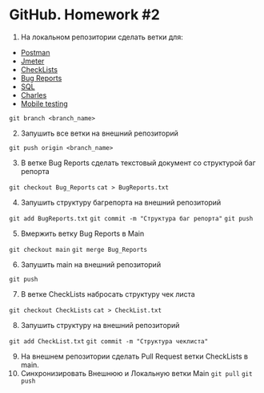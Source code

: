 # GitHub. Homework #2
1. На локальном репозитории сделать ветки для: 
- [Postman](https://github.com/pyatkov-vladimir/study/tree/Postman)
- [Jmeter](https://github.com/pyatkov-vladimir/study/tree/Jmeter)
- [CheckLists](https://github.com/pyatkov-vladimir/study/tree/CheckLists)
- [Bug Reports](https://github.com/pyatkov-vladimir/study/tree/Bug_reports)
- [SQL](https://github.com/pyatkov-vladimir/study/tree/SQL)
- [Charles](https://github.com/pyatkov-vladimir/study/tree/Charles)
- [Mobile testing](https://github.com/pyatkov-vladimir/study/tree/Mobile_Testing)
  
`git branch <branch_name>`

2. Запушить все ветки на внешний репозиторий

`git push origin <branch_name>`

3. В ветке Bug Reports сделать текстовый документ со структурой баг репорта

`git checkout Bug_Reports`
`cat > BugReports.txt`

4. Запушить структуру багрепорта на внешний репозиторий

`git add BugReports.txt`
`git commit -m "Структура баг репорта"`
`git push`

5. Вмержить ветку Bug Reports в Main

`git checkout main`
`git merge Bug_Reports`

6. Запушить main на внешний репозиторий

`git push`

7. В ветке CheckLists набросать структуру чек листа

`git checkout CheckLists`
`cat > CheckList.txt`

8. Запушить структуру на внешний репозиторий

`git add CheckList.txt`
`git commit -m "Структура чеклиста"`

9. На внешнем репозитории сделать Pull Request ветки CheckLists в main.
10. Синхронизировать Внешнюю и Локальную ветки Main
`git pull`
`git push`
